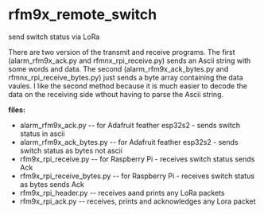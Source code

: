 # rfm9x_remote_switch
send switch status via LoRa

There are two version of the transmit and receive programs. The first (alarm_rfm9x_ack.py and rfmnx_rpi_receive.py) sends an Ascii string with some words and data. The second (alarm_rfm9x_ack_bytes.py and rfmnx_rpi_receive_bytes.py) just sends a byte array containing the data vaules. I like the second method because it is much easier to decode the data on the receiving side wthout having to parse the Ascii string.


**files:**

* alarm_rfm9x_ack.py  -- for Adafruit feather esp32s2 - sends switch status in ascii
* alarm_rfm9x_ack_bytes.py  -- for Adafruit feather esp32s2 - sends switch status as bytes not ascii
* rfm9x_rpi_receive.py  -- for Raspberry Pi - receives switch status sends Ack
* rfm9x_rpi_receive_bytes.py  -- for Raspberry Pi - receives switch status as bytes sends Ack
* rfm9x_rpi_header.py  -- receives aand prints any LoRa packets
* rfm9x_rpi_ack.py  --  receives, prints and acknowledges any Lora packet

